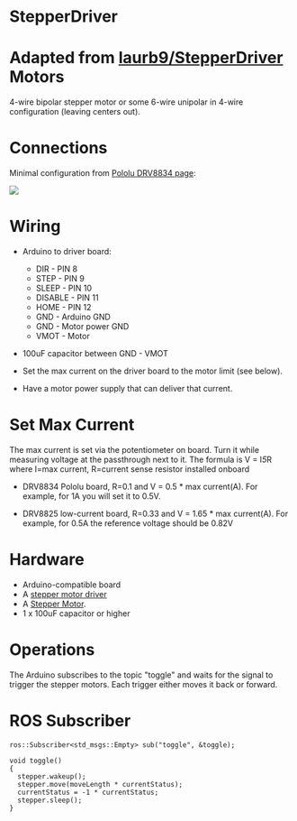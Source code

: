 StepperDriver
=============

Adapted from <a href="https://github.com/laurb9/StepperDriver">laurb9/StepperDriver</a>  
Motors
======

4-wire bipolar stepper motor or some 6-wire unipolar in 4-wire configuration (leaving centers out).

Connections
===========

Minimal configuration from <a href="https://www.pololu.com/product/2134">Pololu DRV8834 page</a>:

<img src="https://a.pololu-files.com/picture/0J4344.600.png">

Wiring
======

- Arduino to driver board:
    - DIR - PIN 8
    - STEP - PIN 9
    - SLEEP - PIN 10
    - DISABLE - PIN 11
    - HOME - PIN 12
    - GND - Arduino GND
    - GND - Motor power GND
    - VMOT - Motor

- 100uF capacitor between GND - VMOT
- Set the max current on the driver board to the motor limit (see below).
- Have a motor power supply that can deliver that current.

Set Max Current
===============

The max current is set via the potentiometer on board.
Turn it while measuring voltage at the passthrough next to it.
The formula is V = I*5*R where I=max current, R=current sense resistor installed onboard

- DRV8834 Pololu board, R=0.1 and V = 0.5 * max current(A).
  For example, for 1A you will set it to 0.5V.

- DRV8825 low-current board, R=0.33 and V = 1.65 * max current(A).
  For example, for 0.5A the reference voltage should be 0.82V

Hardware
========
- Arduino-compatible board
- A <a href="https://www.pololu.com/category/120/stepper-motor-drivers">stepper motor driver</a>
- A <a href="http://www.circuitspecialists.com/stepper-motor">Stepper Motor</a>.
- 1 x 100uF capacitor or higher

Operations
==========
The Arduino subscribes to the topic "toggle" and waits for the signal to trigger the stepper motors. Each trigger either moves it back or forward.

ROS Subscriber
==============

```
ros::Subscriber<std_msgs::Empty> sub("toggle", &toggle);

void toggle()
{
  stepper.wakeup();
  stepper.move(moveLength * currentStatus);
  currentStatus = -1 * currentStatus;
  stepper.sleep();
}
```
